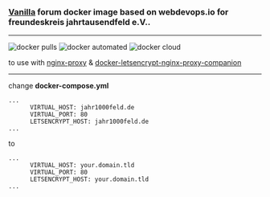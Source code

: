###  [Vanilla](https://github.com/vanilla/vanilla) forum docker image based on webdevops.io for freundeskreis jahrtausendfeld e.V..
---
![docker pulls](https://img.shields.io/docker/pulls/lokke/vanilla.svg) ![docker automated](https://img.shields.io/docker/automated/lokke/vanilla.svg) ![docker cloud](https://img.shields.io/docker/cloud/build/lokke/vanilla.svg) 


to use with  [nginx-proxy](https://github.com/nginx-proxy/nginx-proxy) & [docker-letsencrypt-nginx-proxy-companion](https://github.com/nginx-proxy/docker-letsencrypt-nginx-proxy-companion) 

---
change  **docker-compose.yml**
```
...
      VIRTUAL_HOST: jahr1000feld.de
      VIRTUAL_PORT: 80
      LETSENCRYPT_HOST: jahr1000feld.de
...
```
to
```
...
      VIRTUAL_HOST: your.domain.tld
      VIRTUAL_PORT: 80
      LETSENCRYPT_HOST: your.domain.tld
...
```

